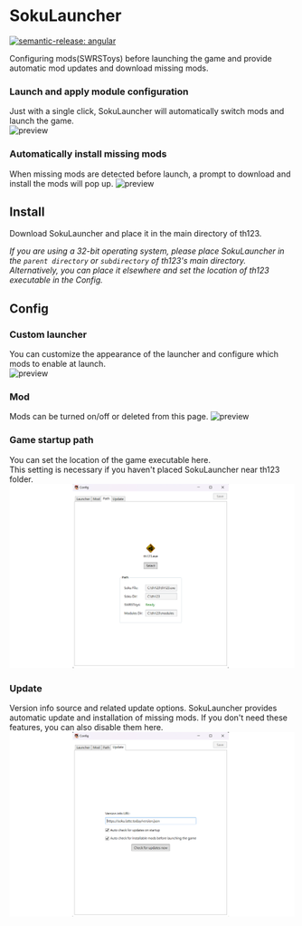 # SokuLauncher
[![semantic-release: angular](https://img.shields.io/badge/semantic--release-angular-e10079?logo=semantic-release)](https://github.com/semantic-release/semantic-release)
  
  
Configuring mods(SWRSToys) before launching the game and provide automatic mod updates and download missing mods.  

### Launch and apply module configuration
Just with a single click, SokuLauncher will automatically switch mods and launch the game.  
![preview](./docs/preview.webp)

### Automatically install missing mods
When missing mods are detected before launch, a prompt to download and install the mods will pop up.
![preview](./docs/missingmods.webp)

## Install
Download SokuLauncher and place it in the main directory of th123.  

*If you are using a 32-bit operating system, please place SokuLauncher in the ``parent directory`` or ``subdirectory`` of th123's main directory.   
Alternatively, you can place it elsewhere and set the location of th123 executable in the Config.*

## Config
### Custom launcher
You can customize the appearance of the launcher and configure which mods to enable at launch.  
![preview](./docs/custom.webp)
  
### Mod
Mods can be turned on/off or deleted from this page.
![preview](./docs/switch.webp)
  
### Game startup path
You can set the location of the game executable here.  
This setting is necessary if you haven't placed SokuLauncher near th123 folder.
![preview](./docs/path.png)
  
### Update
Version info source and related update options.
SokuLauncher provides automatic update and installation of missing mods. If you don't need these features, you can also disable them here.
![preview](./docs/update.png)